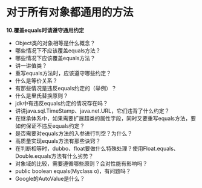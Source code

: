 # 对于所有对象都通用的方法

**10.覆盖equals时请遵守通用约定**

- Object类的对象相等是什么概念？
- 哪些情况下不应该覆盖equals方法？
- 哪些情况下应该覆盖equals方法？
- 讲一讲值类？
- 重写equals方法时，应该遵守哪些约定？
- 什么是等价关系？
- 有那些情况是违反equals约定的（举例）？
- 什么是里氏替换原则？
- jdk中有违反equals约定的情况存在吗？
- 讲讲java.sql.TimeStamp、java.net.URL，它们违背了什么约定？
- 在继承体系中，如果需要扩展超类的属性字段，同时又要重写equals方法，要如何保证不违反equals约定？
- 是否需要对equals方法的入参进行判空？为什么？
- 高质量实现equals方法有那些诀窍？
- 在判断相等时，dubbo、float要做什么特殊处理？使用Float.equals、Double.equals方法有什么劣势？
- 对象域的比较，需要遵循哪些原则？会对性能有影响吗？
- public boolean equals(Myclass o)，有问题吗？
-  Google的AutoValue是什么？